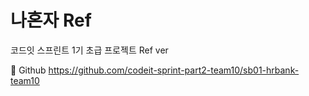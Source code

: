 # 나혼자 Ref


코드잇 스프린트 1기 초급 프로젝트 Ref ver

📖 Github
https://github.com/codeit-sprint-part2-team10/sb01-hrbank-team10
